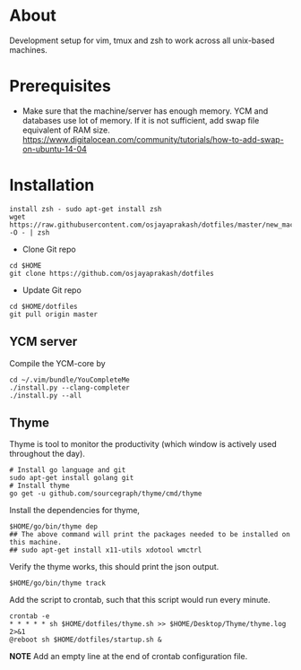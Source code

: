 # About
Development setup for vim, tmux and zsh to work across all unix-based machines.

# Prerequisites 

* Make sure that the machine/server has enough memory. YCM and databases use lot of memory. If it is not sufficient, add swap file equivalent of RAM size. https://www.digitalocean.com/community/tutorials/how-to-add-swap-on-ubuntu-14-04


# Installation

```shell
install zsh - sudo apt-get install zsh
wget https://raw.githubusercontent.com/osjayaprakash/dotfiles/master/new_machine_setup.sh -O - | zsh
```

* Clone Git repo
```shell
cd $HOME
git clone https://github.com/osjayaprakash/dotfiles
```

* Update Git repo
```shell
cd $HOME/dotfiles
git pull origin master
```

## YCM server
Compile the YCM-core by 
```shell
cd ~/.vim/bundle/YouCompleteMe 
./install.py --clang-completer 
./install.py --all
```

## Thyme
Thyme is tool to monitor the productivity (which window is actively used throughout the day).

```shell
# Install go language and git
sudo apt-get install golang git
# Install thyme
go get -u github.com/sourcegraph/thyme/cmd/thyme
```

Install the dependencies for thyme, 
```shell
$HOME/go/bin/thyme dep
## The above command will print the packages needed to be installed on this machine. 
## sudo apt-get install x11-utils xdotool wmctrl
```

Verify the thyme works, this should print the json output.
```shell
$HOME/go/bin/thyme track
```

Add the script to crontab, such that this script would run every minute.
```shell
crontab -e 
* * * * * sh $HOME/dotfiles/thyme.sh >> $HOME/Desktop/Thyme/thyme.log 2>&1
@reboot sh $HOME/dotfiles/startup.sh &
```
**NOTE** Add an empty line at the end of crontab configuration file.

